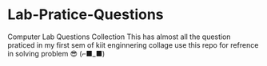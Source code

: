 # Lab-Pratice-Questions
Computer Lab Questions Collection
This has almost all the question praticed in my first sem of kiit enginnering collage use this repo for refrence in solving problem 😎 (⌐■_■)

